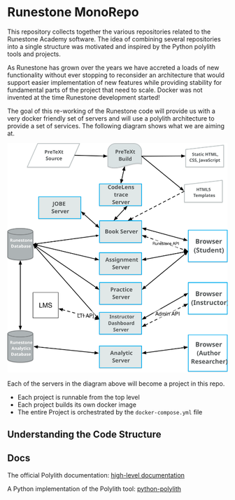 # Runestone MonoRepo

This repository collects together the various repositories related to the Runestone Academy software.  The idea of combining several repositories into a single structure was motivated and inspired by the Python polylith tools and projects.

As Runestone has grown over the years we have accreted a loads of new functionality without ever stopping to reconsider an architecture that would support easier implementation of new features while providing stability for fundamental parts of the project that need to scale.  Docker was not invented at the time Runestone development started!

The goal of this re-working of the Runestone code will provide us with a very docker friendly set of servers and will use a polylith architecture to provide a set of services.  The following diagram shows what we are aiming at.

<img src="docs/images/RunestoneArch.svg" />

Each of the servers in the diagram above will become a project in this repo.
* Each project is runnable from the top level
* Each project builds its own docker image
* The entire Project is orchestrated by the `docker-compose.yml` file

## Understanding the Code Structure


## Docs
The official Polylith documentation:
[high-level documentation](https://polylith.gitbook.io/polylith)

A Python implementation of the Polylith tool:
[python-polylith](https://github.com/DavidVujic/python-polylith)


